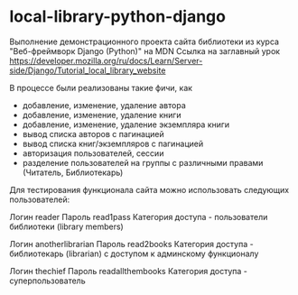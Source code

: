 # local-library-python-django

Выполнение демонстрационного проекта сайта библиотеки из курса "Веб-фреймворк Django (Python)" на MDN
Ссылка на заглавный урок https://developer.mozilla.org/ru/docs/Learn/Server-side/Django/Tutorial_local_library_website

В процессе были реализованы такие фичи, как
- добавление, изменение, удаление автора
- добавление, изменение, удаление книги
- добавление, изменение, удаление экземпляра книги
- вывод списка авторов с пагинацией
- вывод списка книг/экземпляров с пагинацией
- авторизация пользователей, сессии
- разделение пользователей на группы с различными правами (Читатель, Библиотекарь)


Для тестирования функционала сайта можно использовать следующих пользователей:

Логин reader
Пароль read1pass
Категория доступа - пользователи библиотеки (library members)

Логин anotherlibrarian
Пароль read2books
Категория доступа - библиотекарь (librarian) с доступом к админскому функционалу

Логин thechief
Пароль readallthembooks
Категория доступа - суперпользователь
